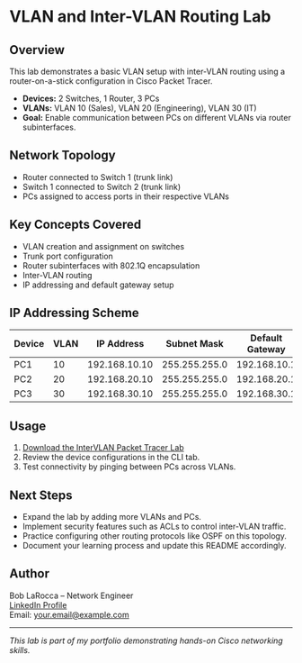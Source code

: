 # VLAN and Inter-VLAN Routing Lab

## Overview

This lab demonstrates a basic VLAN setup with inter-VLAN routing using a router-on-a-stick configuration in Cisco Packet Tracer.

- **Devices:** 2 Switches, 1 Router, 3 PCs  
- **VLANs:** VLAN 10 (Sales), VLAN 20 (Engineering), VLAN 30 (IT)  
- **Goal:** Enable communication between PCs on different VLANs via router subinterfaces.

## Network Topology

- Router connected to Switch 1 (trunk link)  
- Switch 1 connected to Switch 2 (trunk link)  
- PCs assigned to access ports in their respective VLANs  

## Key Concepts Covered

- VLAN creation and assignment on switches  
- Trunk port configuration  
- Router subinterfaces with 802.1Q encapsulation  
- Inter-VLAN routing  
- IP addressing and default gateway setup  

## IP Addressing Scheme

| Device | VLAN | IP Address     | Subnet Mask     | Default Gateway  |
|--------|------|----------------|-----------------|------------------|
| PC1    | 10   | 192.168.10.10   | 255.255.255.0   | 192.168.10.1     |
| PC2    | 20   | 192.168.20.10   | 255.255.255.0   | 192.168.20.1     |
| PC3    | 30   | 192.168.30.10   | 255.255.255.0   | 192.168.30.1     |

## Usage

1. [Download the InterVLAN Packet Tracer Lab](network-labs/intervlan_lab.pkt)
2. Review the device configurations in the CLI tab.  
3. Test connectivity by pinging between PCs across VLANs.

## Next Steps

- Expand the lab by adding more VLANs and PCs.  
- Implement security features such as ACLs to control inter-VLAN traffic.  
- Practice configuring other routing protocols like OSPF on this topology.  
- Document your learning process and update this README accordingly.

## Author

Bob LaRocca – Network Engineer  
[LinkedIn Profile](https://www.linkedin.com/in/your-profile)  
Email: your.email@example.com

---

*This lab is part of my portfolio demonstrating hands-on Cisco networking skills.*
